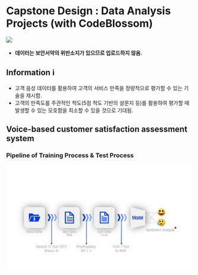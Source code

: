 # Capstone Design : Data Analysis Projects (with CodeBlossom)
<img src="https://img.shields.io/badge/Python-3776AB?style=flat&logo=Python&logoColor=white"/>

+ **데이터는 보안서약의 위반소지가 있으므로 업로드하지 않음.**
## Information :information_source:

+ 고객 음성 데이터를 활용하여 고객의 서비스 만족을 정량적으로 평가할 수 있는 기술을 제시함.
+ 고객의 만족도를 주관적인 척도(5점 척도 기반의 설문지 등)를 활용하여 평가할 때 발생할 수 있는 모호함을 최소할 수 있을 것으로 기대됨.
## Voice-based customer satisfaction assessment system
### Pipeline of Training Process & Test Process
![pipeline](img/pipeline.gif)
